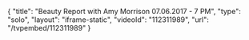 {
    "title": "Beauty Report with Amy Morrison 07.06.2017 - 7 PM",
    "type": "solo",
    "layout": "iframe-static",
    "videoId": "112311989",
    "url": "\/tvpembed\/112311989"
}
